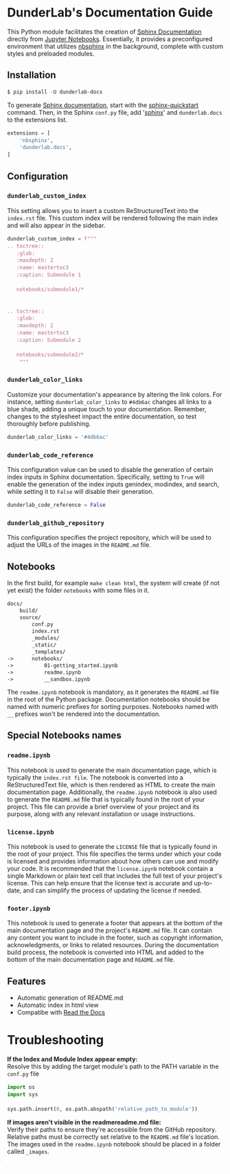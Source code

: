 # DunderLab's Documentation Guide

This Python module facilitates the creation of [Sphinx Documentation](https://www.sphinx-doc.org/en/master/) directly from [Jupyter Notebooks](https://jupyter.org/). Essentially, it provides a preconfigured environment that utilizes [nbsphinx](https://nbsphinx.readthedocs.io/) in the background, complete with custom styles and preloaded modules.

## Installation


```python
$ pip install -U dunderlab-docs
```

To generate [Sphinx documentation](https://www.sphinx-doc.org/en/master/#), start with the [sphinx-quickstart](https://www.sphinx-doc.org/en/master/usage/quickstart.html) command. Then, in the Sphinx `conf.py` file, add '[sphinx](https://www.sphinx-doc.org/en/master/usage/configuration.html#example-of-configuration-file)' and `dunderlab.docs` to the extensions list.


```python
extensions = [
    'nbsphinx',
    'dunderlab.docs',
]
```

## Configuration

### ```dunderlab_custom_index```

This setting allows you to insert a custom ReStructuredText into the `index.rst` file. This custom index will be rendered following the main index and will also appear in the sidebar.


```python
dunderlab_custom_index = f"""
.. toctree::
   :glob:
   :maxdepth: 2
   :name: mastertoc3
   :caption: Submodule 1

   notebooks/submodule1/*


.. toctree::
   :glob:
   :maxdepth: 2
   :name: mastertoc3
   :caption: Submodule 2

   notebooks/submodule2/*
    """
```

### ```dunderlab_color_links```

Customize your documentation's appearance by altering the link colors. For instance, setting `dunderlab_color_links` to `#4db6ac` changes all links to a blue shade, adding a unique touch to your documentation. Remember, changes to the stylesheet impact the entire documentation, so test thoroughly before publishing.


```python
dunderlab_color_links = '#4db6ac'
```

### ```dunderlab_code_reference```

This configuration value can be used to disable the generation of certain index inputs in Sphinx documentation. Specifically, setting to ```True``` will enable the generation of the index inputs genindex, modindex, and search, while setting it to ```False``` will disable their generation.


```python
dunderlab_code_reference = False
```

### ```dunderlab_github_repository```

This configuration specifies the project repository, which will be used to adjust the URLs of the images in the ```README.md``` file.

## Notebooks

In the first build, for example ```make clean html```, the system will create (if not yet exist) the folder ```notebooks``` with some files in it.

```
docs/
    build/
    source/
        conf.py
        index.rst
        _modules/
        _static/
        _templates/
->      notebooks/
->          01-getting_started.ipynb
->          readme.ipynb
->          __sandbox.ipynb
```

The `readme.ipynb` notebook is mandatory, as it generates the `README.md` file in the root of the Python package. Documentation notebooks should be named with numeric prefixes for sorting purposes. Notebooks named with `__` prefixes won't be rendered into the documentation.

## Special Notebooks names

### ```readme.ipynb```
This notebook is used to generate the main documentation page, which is typically the ```index.rst file```. The notebook is converted into a ReStructuredText file, which is then rendered as HTML to create the main documentation page. Additionally, the ```readme.ipynb``` notebook is also used to generate the ```README.md``` file that is typically found in the root of your project. This file can provide a brief overview of your project and its purpose, along with any relevant installation or usage instructions.


### ```license.ipynb```
This notebook is used to generate the ```LICENSE``` file that is typically found in the root of your project. This file specifies the terms under which your code is licensed and provides information about how others can use and modify your code. It is recommended that the ```license.ipynb``` notebook contain a single Markdown or plain text cell that includes the full text of your project's license. This can help ensure that the license text is accurate and up-to-date, and can simplify the process of updating the license if needed.

### ```footer.ipynb```
This notebook is used to generate a footer that appears at the bottom of the main documentation page and the project's `README.md` file. It can contain any content you want to include in the footer, such as copyright information, acknowledgments, or links to related resources. During the documentation build process, the notebook is converted into HTML and added to the bottom of the main documentation page and `README.md` file. 

## Features

 * Automatic generation of README.md
 * Automatic index in html view
 * Compatibe with [Read the Docs](https://readthedocs.org/)

# Troubleshooting

**If the Index and Module Index appear empty:**  
Resolve this by adding the target module's path to the PATH variable in the `conf.py` file
``` python
import os
import sys

sys.path.insert(0, os.path.abspath('relative_path_to_module'))
```


**If images aren't visible in the readmereadme.md file:**  
Verify their paths to ensure they're accessible from the GitHub repository. Relative paths must be correctly set relative to the `README.md` file's location.  
The images used in the `readme.ipynb` notebook should be placed in a folder called `_images`.

![test_image](https://github.com/dunderlab/python-dunderlab.docs/raw/main/docs/source/notebooks/_images/test.png)
